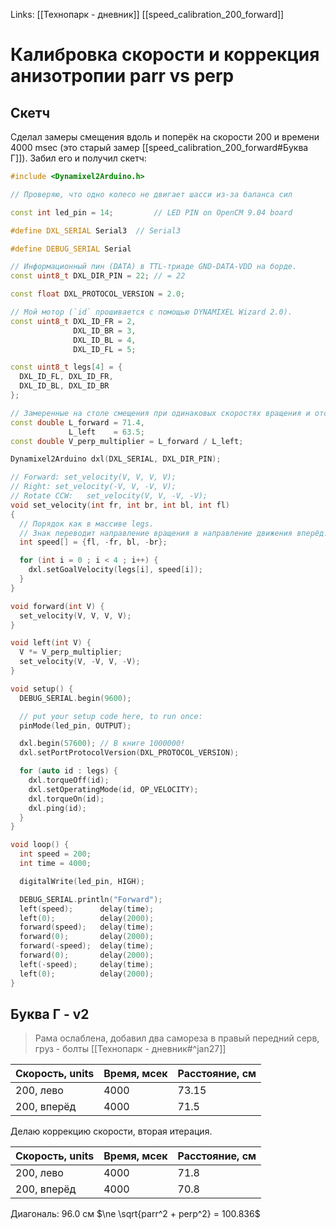 Links: [[Технопарк - дневник]] [[speed_calibration_200_forward]]

# Калибровка скорости и коррекция анизотропии parr vs perp
## Скетч
Сделал замеры смещения вдоль и поперёк на скорости 200 и времени 4000 msec (это старый замер [[speed_calibration_200_forward#Буква Г]]). Забил его и получил скетч:
```Cpp
#include <Dynamixel2Arduino.h>

// Проверяю, что одно колесо не двигает шасси из-за баланса сил

const int led_pin = 14;         // LED PIN on OpenCM 9.04 board

#define DXL_SERIAL Serial3  // Serial3

#define DEBUG_SERIAL Serial

// Информационный пин (DATA) в TTL-триаде GND-DATA-VDD на борде.
const uint8_t DXL_DIR_PIN = 22; // = 22

const float DXL_PROTOCOL_VERSION = 2.0;

// Мой мотор (`id` прошивается с помощью DYNAMIXEL Wizard 2.0).
const uint8_t DXL_ID_FR = 2,
              DXL_ID_BR = 3,
              DXL_ID_BL = 4,
              DXL_ID_FL = 5;

const uint8_t legs[4] = {
  DXL_ID_FL, DXL_ID_FR,
  DXL_ID_BL, DXL_ID_BR
};

// Замеренные на столе смещения при одинаковых скоростях вращения и отсутствии калибровки.
const double L_forward = 71.4,
             L_left    = 63.5;
const double V_perp_multiplier = L_forward / L_left;

Dynamixel2Arduino dxl(DXL_SERIAL, DXL_DIR_PIN);

// Forward: set_velocity(V, V, V, V);
// Right: set_velocity(-V, V, -V, V);
// Rotate CCW:   set_velocity(V, V, -V, -V);
void set_velocity(int fr, int br, int bl, int fl)
{
  // Порядок как в массиве legs.
  // Знак переводит направление вращения в направление движения вперёд.
  int speed[] = {fl, -fr, bl, -br};

  for (int i = 0 ; i < 4 ; i++) {
    dxl.setGoalVelocity(legs[i], speed[i]);
  }
}

void forward(int V) {
  set_velocity(V, V, V, V);
}

void left(int V) {
  V *= V_perp_multiplier;
  set_velocity(V, -V, V, -V);
}

void setup() {
  DEBUG_SERIAL.begin(9600);

  // put your setup code here, to run once:
  pinMode(led_pin, OUTPUT);

  dxl.begin(57600); // В книге 1000000!
  dxl.setPortProtocolVersion(DXL_PROTOCOL_VERSION);

  for (auto id : legs) {
    dxl.torqueOff(id);
    dxl.setOperatingMode(id, OP_VELOCITY);
    dxl.torqueOn(id);
    dxl.ping(id);
  }
}

void loop() {
  int speed = 200;
  int time = 4000;

  digitalWrite(led_pin, HIGH);

  DEBUG_SERIAL.println("Forward");
  left(speed);      delay(time);
  left(0);          delay(2000);
  forward(speed);   delay(time);
  forward(0);       delay(2000);
  forward(-speed);  delay(time);
  forward(0);       delay(2000);
  left(-speed);     delay(time);
  left(0);          delay(2000);
}
```

## Буква Г - v2
> Рама ослаблена, добавил два самореза в правый передний серв, груз - болты [[Технопарк - дневник#^jan27]]

| Скорость, units | Время, мсек | Расстояние, см |
| --------------- | ----------- | -------------- |
| 200, лево       | 4000        | 73.15          |
| 200, вперёд     | 4000        | 71.5           |

Делаю коррекцию скорости, вторая итерация.

| Скорость, units | Время, мсек | Расстояние, см |
| --------------- | ----------- | -------------- |
| 200, лево       | 4000        | 71.8           |
| 200, вперёд     | 4000        | 70.8           |

Диагональ: 96.0 см $\ne \sqrt{parr^2 + perp^2} = 100.836$ 

